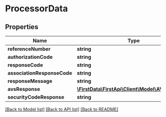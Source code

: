 # ProcessorData

## Properties
Name | Type | Description | Notes
------------ | ------------- | ------------- | -------------
**referenceNumber** | **string** |  | [optional] 
**authorizationCode** | **string** |  | [optional] 
**responseCode** | **string** |  | [optional] 
**associationResponseCode** | **string** |  | [optional] 
**responseMessage** | **string** |  | [optional] 
**avsResponse** | [**\FirstData\FirstApi\Client\Model\AVSResponse**](AVSResponse.md) |  | [optional] 
**securityCodeResponse** | **string** |  | [optional] 

[[Back to Model list]](../README.md#documentation-for-models) [[Back to API list]](../README.md#documentation-for-api-endpoints) [[Back to README]](../README.md)


